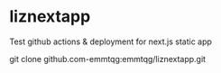 # liznextapp
Test github actions &amp; deployment for next.js static app

git clone github.com-emmtqg:emmtqg/liznextapp.git
